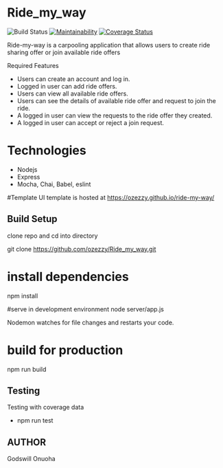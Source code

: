 # Ride_my_way

![Build Status](https://travis-ci.org/ozezzy/Ride_my_way.svg?branch=develop) [![Maintainability](https://api.codeclimate.com/v1/badges/7ec10445c08aa4b8f087/maintainability)](https://codeclimate.com/github/ozezzy/Ride_my_way/maintainability) [![Coverage Status](https://coveralls.io/repos/github/ozezzy/Ride_my_way/badge.svg?branch=develop)](https://coveralls.io/github/ozezzy/Ride_my_way?branch=develop)

Ride-my-way is a carpooling application that allows users to create ride sharing offer or join available ride offers

Required Features

- Users can create an account and log in.
- Logged in user can add ride offers.
- Users can view all available ride offers.
- Users can see the details of available ride offer and request to join the ride.
- A logged in user can view the requests to the ride offer they created.
- A logged in user can accept or reject a join request.

# Technologies

- Nodejs
- Express
- Mocha, Chai, Babel, eslint

#Template
UI template is hosted at https://ozezzy.github.io/ride-my-way/

## Build Setup

clone repo and cd into directory

git clone https://github.com/ozezzy/Ride_my_way.git

# install dependencies

npm install

#serve in development environment
node server/app.js

Nodemon watches for file changes and restarts your code.

# build for production

npm run build

## Testing

Testing with coverage data

- npm run test

## AUTHOR

Godswill Onuoha
